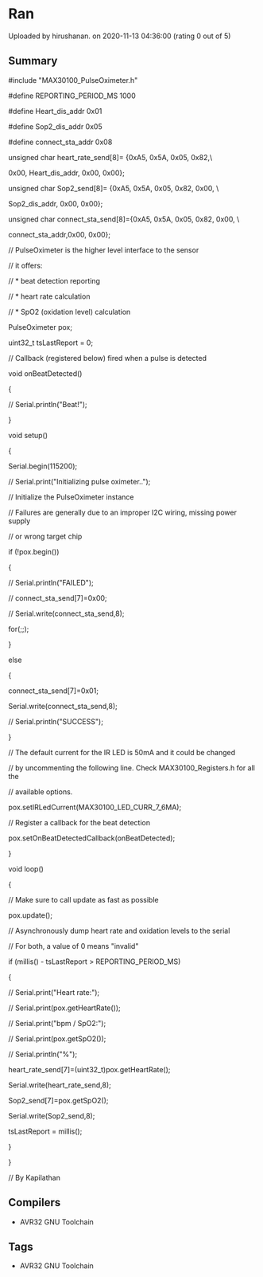 # Ran

Uploaded by hirushanan. on 2020-11-13 04:36:00 (rating 0 out of 5)

## Summary

#include "MAX30100\_PulseOximeter.h"


#define REPORTING\_PERIOD\_MS 1000


#define Heart\_dis\_addr 0x01


#define Sop2\_dis\_addr 0x05


#define connect\_sta\_addr 0x08


unsigned char heart\_rate\_send[8]= {0xA5, 0x5A, 0x05, 0x82,\


0x00, Heart\_dis\_addr, 0x00, 0x00};


unsigned char Sop2\_send[8]= {0xA5, 0x5A, 0x05, 0x82, 0x00, \


Sop2\_dis\_addr, 0x00, 0x00};


unsigned char connect\_sta\_send[8]={0xA5, 0x5A, 0x05, 0x82, 0x00, \


connect\_sta\_addr,0x00, 0x00};


// PulseOximeter is the higher level interface to the sensor


// it offers:


// * beat detection reporting


// * heart rate calculation


// * SpO2 (oxidation level) calculation


PulseOximeter pox;


uint32\_t tsLastReport = 0;


// Callback (registered below) fired when a pulse is detected


void onBeatDetected()


{


// Serial.println("Beat!");


}


void setup()


{


Serial.begin(115200);


// Serial.print("Initializing pulse oximeter..");


// Initialize the PulseOximeter instance


// Failures are generally due to an improper I2C wiring, missing power supply


// or wrong target chip


if (!pox.begin())  

{


// Serial.println("FAILED");


// connect\_sta\_send[7]=0x00;


// Serial.write(connect\_sta\_send,8);


for(;;);


}  

else  

{


connect\_sta\_send[7]=0x01;


Serial.write(connect\_sta\_send,8);


// Serial.println("SUCCESS");


}


// The default current for the IR LED is 50mA and it could be changed


// by uncommenting the following line. Check MAX30100\_Registers.h for all the


// available options.


pox.setIRLedCurrent(MAX30100\_LED\_CURR\_7\_6MA);


// Register a callback for the beat detection


pox.setOnBeatDetectedCallback(onBeatDetected);


}


void loop()


{


// Make sure to call update as fast as possible


pox.update();


// Asynchronously dump heart rate and oxidation levels to the serial


// For both, a value of 0 means "invalid"


if (millis() - tsLastReport > REPORTING\_PERIOD\_MS)  

{


// Serial.print("Heart rate:");


// Serial.print(pox.getHeartRate());


// Serial.print("bpm / SpO2:");


// Serial.print(pox.getSpO2());


// Serial.println("%");


heart\_rate\_send[7]=(uint32\_t)pox.getHeartRate();


Serial.write(heart\_rate\_send,8);


Sop2\_send[7]=pox.getSpO2();


Serial.write(Sop2\_send,8);


tsLastReport = millis();


}


}  

// By Kapilathan

## Compilers

- AVR32 GNU Toolchain

## Tags

- AVR32 GNU Toolchain
